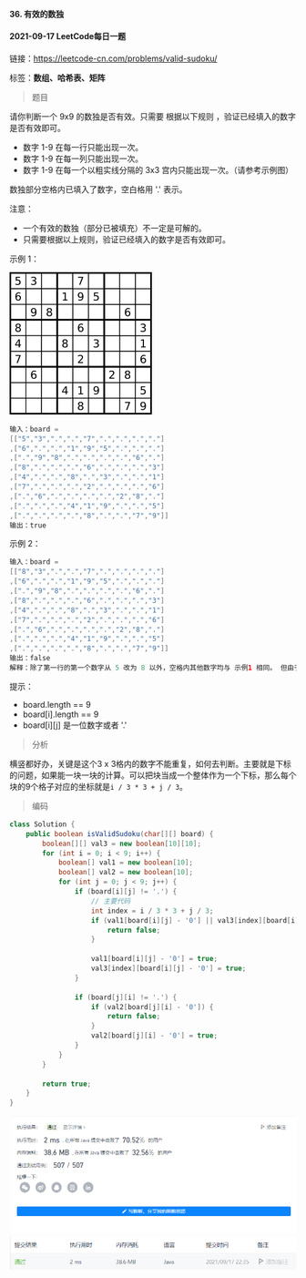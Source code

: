 #### 36. 有效的数独

#### 2021-09-17 LeetCode每日一题

链接：https://leetcode-cn.com/problems/valid-sudoku/

标签：**数组、哈希表、矩阵**

> 题目

请你判断一个 9x9 的数独是否有效。只需要 根据以下规则 ，验证已经填入的数字是否有效即可。

- 数字 1-9 在每一行只能出现一次。
- 数字 1-9 在每一列只能出现一次。
- 数字 1-9 在每一个以粗实线分隔的 3x3 宫内只能出现一次。（请参考示例图）

数独部分空格内已填入了数字，空白格用 '.' 表示。

注意：

- 一个有效的数独（部分已被填充）不一定是可解的。
- 只需要根据以上规则，验证已经填入的数字是否有效即可。

示例 1：

![img](36.有效的数独.assets/250px-sudoku-by-l2g-20050714svg.png)

```java
输入：board = 
[["5","3",".",".","7",".",".",".","."]
,["6",".",".","1","9","5",".",".","."]
,[".","9","8",".",".",".",".","6","."]
,["8",".",".",".","6",".",".",".","3"]
,["4",".",".","8",".","3",".",".","1"]
,["7",".",".",".","2",".",".",".","6"]
,[".","6",".",".",".",".","2","8","."]
,[".",".",".","4","1","9",".",".","5"]
,[".",".",".",".","8",".",".","7","9"]]
输出：true
```

示例 2：

```java
输入：board = 
[["8","3",".",".","7",".",".",".","."]
,["6",".",".","1","9","5",".",".","."]
,[".","9","8",".",".",".",".","6","."]
,["8",".",".",".","6",".",".",".","3"]
,["4",".",".","8",".","3",".",".","1"]
,["7",".",".",".","2",".",".",".","6"]
,[".","6",".",".",".",".","2","8","."]
,[".",".",".","4","1","9",".",".","5"]
,[".",".",".",".","8",".",".","7","9"]]
输出：false
解释：除了第一行的第一个数字从 5 改为 8 以外，空格内其他数字均与 示例1 相同。 但由于位于左上角的 3x3 宫内有两个 8 存在, 因此这个数独是无效的。
```


提示：

- board.length == 9
- board[i].length == 9
- board[i][j] 是一位数字或者 '.'

> 分析

横竖都好办，关键是这个3 x 3格内的数字不能重复，如何去判断。主要就是下标的问题，如果能一块一块的计算。可以把块当成一个整体作为一个下标，那么每个块的9个格子对应的坐标就是`i / 3 * 3 + j / 3`。

> 编码

```java
class Solution {
    public boolean isValidSudoku(char[][] board) {
        boolean[][] val3 = new boolean[10][10];
        for (int i = 0; i < 9; i++) {
            boolean[] val1 = new boolean[10];
            boolean[] val2 = new boolean[10];
            for (int j = 0; j < 9; j++) {
                if (board[i][j] != '.') {
                    // 主要代码
                    int index = i / 3 * 3 + j / 3;
                    if (val1[board[i][j] - '0'] || val3[index][board[i][j] - '0']) {
                        return false;
                    }
                    
                    val1[board[i][j] - '0'] = true;
                    val3[index][board[i][j] - '0'] = true;
                }

                if (board[j][i] != '.') {
                    if (val2[board[j][i] - '0']) {
                        return false;
                    }
                    val2[board[j][i] - '0'] = true;
                }
            }
        }

        return true;
    }
}
```

![image-20210917223552534](36.有效的数独.assets/image-20210917223552534.png)